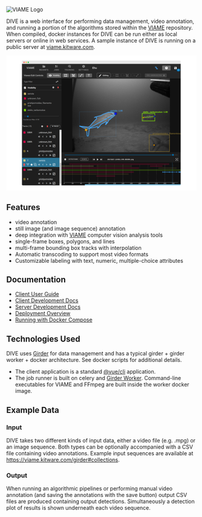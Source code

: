 <img src="http://www.viametoolkit.org/wp-content/uploads/2016/08/viami_logo.png" alt="VIAME Logo" width="200" height="78">

DIVE is a web interface for performing data management, video annotation, and running a portion of the algorithms stored within the [VIAME](https://github.com/VIAME/VIAME) repository. When compiled, docker instances for DIVE can be run either as local servers or online in web services. A sample instance of DIVE is running on a public server at [viame.kitware.com](https://viame.kitware.com).

![docs/images/Banner.png](docs/images/Banner.png)

## Features

* video annotation
* still image (and image sequence) annotation
* deep integration with [VIAME](https://github.com/VIAME/VIAME) computer vision analysis tools
* single-frame boxes, polygons, and lines
* multi-frame bounding box tracks with interpolation
* Automatic transcoding to support most video formats
* Customizable labeling with text, numeric, multiple-choice attributes

## Documentation

* [Client User Guide](https://kitware.github.io/dive/)
* [Client Development Docs](client/README.md)
* [Server Development Docs](server/README.md)
* [Deployment Overview](https://kitware.github.io/dive/Deployment-Overview/)
* [Running with Docker Compose](https://kitware.github.io/dive/Deployment-Docker-Compose/)

## Technologies Used

DIVE uses [Girder](https://girder.readthedocs.io/en/stable/) for data management and has a typical girder + girder worker + docker architecture.  See docker scripts for additional details.

* The client application is a standard [@vue/cli](https://cli.vuejs.org/) application.
* The job runner is built on celery and [Girder Worker](https://girder-worker.readthedocs.io/en/latest/).  Command-line executables for VIAME and FFmpeg are built inside the worker docker image.

## Example Data

### Input

DIVE takes two different kinds of input data, either a video file (e.g. .mpg) or an image sequence. Both types can
be optionally accompanied with a CSV file containing video annotations. Example input sequences are available at
https://viame.kitware.com/girder#collections.

### Output

When running an algorithmic pipelines or performing manual video annotation (and saving the annotations with the save
button) output CSV files are produced containing output detections. Simultaneously a detection plot of results
is shown underneath each video sequence.
